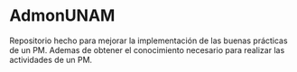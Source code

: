 # AdmonUNAM
Repositorio hecho para mejorar la implementación de las buenas prácticas de un PM.
Ademas de obtener el conocimiento necesario para realizar las actividades de un PM.
